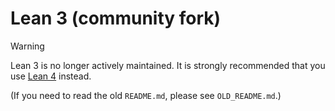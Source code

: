 # Lean 3 (community fork)

> [!WARNING]  
> Lean 3 is no longer actively maintained.
> It is strongly recommended that you use [Lean 4](https://lean-lang.org/) instead.

(If you need to read the old `README.md`, please see `OLD_README.md`.)

